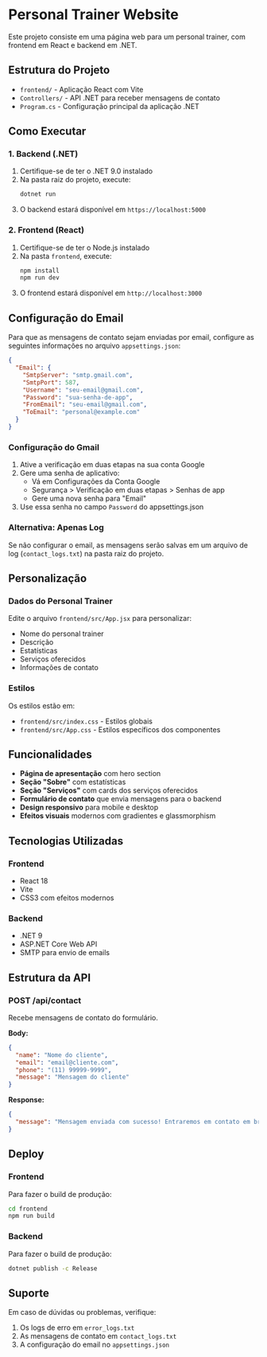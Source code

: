 # Personal Trainer Website

Este projeto consiste em uma página web para um personal trainer, com frontend em React e backend em .NET.

## Estrutura do Projeto

- `frontend/` - Aplicação React com Vite
- `Controllers/` - API .NET para receber mensagens de contato
- `Program.cs` - Configuração principal da aplicação .NET

## Como Executar

### 1. Backend (.NET)

1. Certifique-se de ter o .NET 9.0 instalado
2. Na pasta raiz do projeto, execute:
   ```bash
   dotnet run
   ```
3. O backend estará disponível em `https://localhost:5000`

### 2. Frontend (React)

1. Certifique-se de ter o Node.js instalado
2. Na pasta `frontend`, execute:
   ```bash
   npm install
   npm run dev
   ```
3. O frontend estará disponível em `http://localhost:3000`

## Configuração do Email

Para que as mensagens de contato sejam enviadas por email, configure as seguintes informações no arquivo `appsettings.json`:

```json
{
  "Email": {
    "SmtpServer": "smtp.gmail.com",
    "SmtpPort": 587,
    "Username": "seu-email@gmail.com",
    "Password": "sua-senha-de-app",
    "FromEmail": "seu-email@gmail.com",
    "ToEmail": "personal@example.com"
  }
}
```

### Configuração do Gmail

1. Ative a verificação em duas etapas na sua conta Google
2. Gere uma senha de aplicativo:
   - Vá em Configurações da Conta Google
   - Segurança > Verificação em duas etapas > Senhas de app
   - Gere uma nova senha para "Email"
3. Use essa senha no campo `Password` do appsettings.json

### Alternativa: Apenas Log

Se não configurar o email, as mensagens serão salvas em um arquivo de log (`contact_logs.txt`) na pasta raiz do projeto.

## Personalização

### Dados do Personal Trainer

Edite o arquivo `frontend/src/App.jsx` para personalizar:

- Nome do personal trainer
- Descrição
- Estatísticas
- Serviços oferecidos
- Informações de contato

### Estilos

Os estilos estão em:
- `frontend/src/index.css` - Estilos globais
- `frontend/src/App.css` - Estilos específicos dos componentes

## Funcionalidades

- **Página de apresentação** com hero section
- **Seção "Sobre"** com estatísticas
- **Seção "Serviços"** com cards dos serviços oferecidos
- **Formulário de contato** que envia mensagens para o backend
- **Design responsivo** para mobile e desktop
- **Efeitos visuais** modernos com gradientes e glassmorphism

## Tecnologias Utilizadas

### Frontend
- React 18
- Vite
- CSS3 com efeitos modernos

### Backend
- .NET 9
- ASP.NET Core Web API
- SMTP para envio de emails

## Estrutura da API

### POST /api/contact
Recebe mensagens de contato do formulário.

**Body:**
```json
{
  "name": "Nome do cliente",
  "email": "email@cliente.com",
  "phone": "(11) 99999-9999",
  "message": "Mensagem do cliente"
}
```

**Response:**
```json
{
  "message": "Mensagem enviada com sucesso! Entraremos em contato em breve."
}
```

## Deploy

### Frontend
Para fazer o build de produção:
```bash
cd frontend
npm run build
```

### Backend
Para fazer o build de produção:
```bash
dotnet publish -c Release
```

## Suporte

Em caso de dúvidas ou problemas, verifique:
1. Os logs de erro em `error_logs.txt`
2. As mensagens de contato em `contact_logs.txt`
3. A configuração do email no `appsettings.json` 